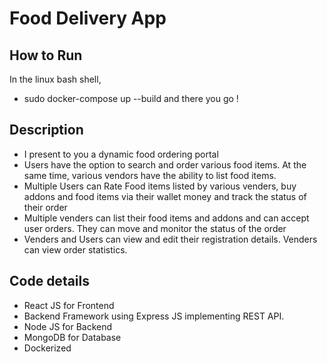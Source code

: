 # Food Delivery App

## How to Run
In the linux bash shell,
- sudo docker-compose up --build
and there you go !

## Description
- I present to you a dynamic food ordering portal
- Users have the option to search and order various food items. At the same time, various vendors have the ability to list food items.
- Multiple Users can Rate Food items listed by various venders, buy addons and food items via their wallet money 
  and track the status of their order
- Multiple venders can list their food items and addons and can accept user orders. They can move and monitor the status of the order
- Venders and Users can view and edit their registration details. Venders can view order statistics.

## Code details
- React JS for Frontend
- Backend Framework using Express JS implementing REST API.
- Node JS for Backend
- MongoDB for Database
- Dockerized 

